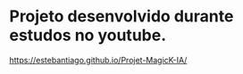 # Projeto desenvolvido durante estudos no youtube. 

https://estebantiago.github.io/Projet-MagicK-IA/
